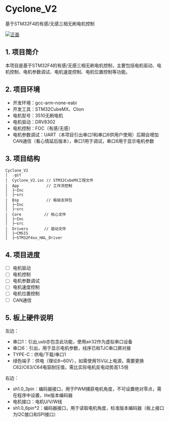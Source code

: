 # Cyclone_V2
基于STM32F4的有感/无感三相无刷电机控制

[![正面](https://github.com/CJstu/Cyclone_V2/正面.png "正面")](https://github.com/CJstu/Cyclone_V2/blob/master/%E6%AD%A3%E9%9D%A2.png)

## 1. 项目简介
本项目是基于STM32F4的有感/无感三相无刷电机控制，主要包括电机驱动、电机控制、电机参数调试、电机速度控制、电机位置控制等功能。
## 2. 项目环境
- 开发环境：gcc-arm-none-eabi
- 开发工具：STM32CubeMX、Clion
- 电机型号：3510无刷电机
- 电机驱动：DRV8302
- 电机控制：FOC（有感/无感）
- 电机参数调试：UART（本项目引出串口1和串口6供用户使用）后期会增加CAN通信（看心情延后版本），串口1用于调试，串口6用于显示电机参数
## 3. 项目结构
```
Cyclone_V2
│  .git
│  Cyclone_V2.ioc // STM32CubeMX工程文件
│  App            // 工作流控制
│  ├─Inc
│  ├─src
│  Bsp            // 板级支持包
│  ├─Inc
│  ├─src
│  Core          // 核心文件
│  ├─Inc
│  ├─src
│  Drivers       // 驱动文件
│  ├─CMSIS
│  ├─STM32F4xx_HAL_Driver
```
## 4. 项目进度
- [ ] 电机驱动
- [ ] 电机控制
- [ ] 电机参数调试
- [ ] 电机速度控制
- [ ] 电机位置控制
- [ ] CAN通信

## 5. 板上硬件说明
左边：
- 串口1：引出,usb亦包含此功能，使用air32作为虚拟串口设备
- 串口6：引出，用于显示电机参数，线序已和TJC串口屏对接
- TYPE-C：供电/下载/串口1
- 绿色端子：供电（理论8~60V），如需使用15V以上电源，需要更换C62/C63/C64电容耐压值，需比实际电机反电动势高1.5倍

右边：
- sh1.0_3pin：编码器接口，用于PWM捕获电机角度，不可设置绝对零点，需在程序中设置，lite版本编码器
- 电机接口：电机U/V/W线
- sh1.0_6pin*2：编码器接口，用于读取电机角度，标准版本编码器（板上接口为I2C接口和SPI接口）


